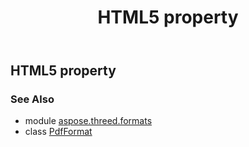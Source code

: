 ﻿---
title: HTML5 property
second_title: Aspose.3D for Python via .NET API References
description: 
type: docs
weight: 340
url: /python-net/aspose.threed.formats/pdfformat/html5/
is_root: false
---

## HTML5 property


### See Also
* module [aspose.threed.formats](../../)
* class [PdfFormat](/3d/python-net/aspose.threed.formats/pdfformat)
